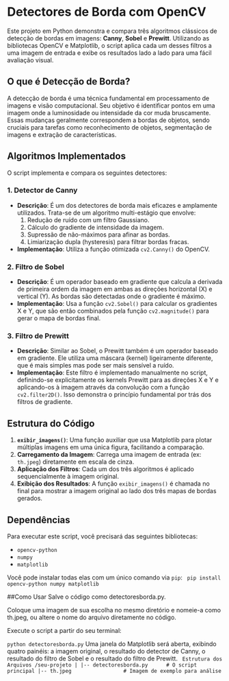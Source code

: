 # Detectores de Borda com OpenCV

Este projeto em Python demonstra e compara três algoritmos clássicos de detecção de bordas em imagens: **Canny**, **Sobel** e **Prewitt**. Utilizando as bibliotecas OpenCV e Matplotlib, o script aplica cada um desses filtros a uma imagem de entrada e exibe os resultados lado a lado para uma fácil avaliação visual.

## O que é Detecção de Borda?

A detecção de borda é uma técnica fundamental em processamento de imagens e visão computacional. Seu objetivo é identificar pontos em uma imagem onde a luminosidade ou intensidade da cor muda bruscamente. Essas mudanças geralmente correspondem a bordas de objetos, sendo cruciais para tarefas como reconhecimento de objetos, segmentação de imagens e extração de características.

## Algoritmos Implementados

O script implementa e compara os seguintes detectores:

### 1. Detector de Canny
-   **Descrição**: É um dos detectores de borda mais eficazes e amplamente utilizados. Trata-se de um algoritmo multi-estágio que envolve:
    1.  Redução de ruído com um filtro Gaussiano.
    2.  Cálculo do gradiente de intensidade da imagem.
    3.  Supressão de não-máximos para afinar as bordas.
    4.  Limiarização dupla (hysteresis) para filtrar bordas fracas.
-   **Implementação**: Utiliza a função otimizada `cv2.Canny()` do OpenCV.

### 2. Filtro de Sobel
-   **Descrição**: É um operador baseado em gradiente que calcula a derivada de primeira ordem da imagem em ambas as direções horizontal (X) e vertical (Y). As bordas são detectadas onde o gradiente é máximo.
-   **Implementação**: Usa a função `cv2.Sobel()` para calcular os gradientes X e Y, que são então combinados pela função `cv2.magnitude()` para gerar o mapa de bordas final.

### 3. Filtro de Prewitt
-   **Descrição**: Similar ao Sobel, o Prewitt também é um operador baseado em gradiente. Ele utiliza uma máscara (kernel) ligeiramente diferente, que é mais simples mas pode ser mais sensível a ruído.
-   **Implementação**: Este filtro é implementado manualmente no script, definindo-se explicitamente os kernels Prewitt para as direções X e Y e aplicando-os à imagem através da convolução com a função `cv2.filter2D()`. Isso demonstra o princípio fundamental por trás dos filtros de gradiente.

## Estrutura do Código

1.  **`exibir_imagens()`**: Uma função auxiliar que usa Matplotlib para plotar múltiplas imagens em uma única figura, facilitando a comparação.
2.  **Carregamento da Imagem**: Carrega uma imagem de entrada (ex: `th.jpeg`) diretamente em escala de cinza.
3.  **Aplicação dos Filtros**: Cada um dos três algoritmos é aplicado sequencialmente à imagem original.
4.  **Exibição dos Resultados**: A função `exibir_imagens()` é chamada no final para mostrar a imagem original ao lado dos três mapas de bordas gerados.

## Dependências

Para executar este script, você precisará das seguintes bibliotecas:

-   `opencv-python`
-   `numpy`
-   `matplotlib`

Você pode instalar todas elas com um único comando via `pip`:
`
pip install opencv-python numpy matplotlib`

##Como Usar
Salve o código como detectoresborda.py.

Coloque uma imagem de sua escolha no mesmo diretório e nomeie-a como th.jpeg, ou altere o nome do arquivo diretamente no código.

Execute o script a partir do seu terminal:

`python detectoresborda.py`
Uma janela do Matplotlib será aberta, exibindo quatro painéis: a imagem original, o resultado do detector de Canny, o resultado do filtro de Sobel e o resultado do filtro de Prewitt.
`
Estrutura dos Arquivos
/seu-projeto
|
|-- detectoresborda.py      # O script principal
|-- th.jpeg                 # Imagem de exemplo para análise`
